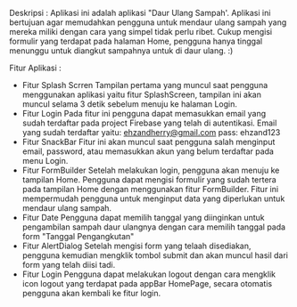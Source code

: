 Deskripsi :
Aplikasi ini adalah aplikasi "Daur Ulang Sampah'. Aplikasi ini bertujuan agar memudahkan pengguna untuk mendaur ulang sampah yang mereka miliki dengan cara yang simpel tidak perlu ribet. Cukup mengisi formulir yang terdapat pada halaman Home, pengguna hanya tinggal menunggu untuk diangkut sampahnya untuk di daur ulang. :)

Fitur Aplikasi :
- Fitur Splash Scrren
Tampilan pertama yang muncul saat pengguna menggunakan aplikasi yaitu fitur SplashScreen, tampilan ini akan muncul selama 3 detik sebelum menuju ke halaman Login. 
- Fitur Login 
Pada fitur ini pengguna dapat memasukkan email yang sudah terdaftar pada project Firebase yang telah di autentikasi. Email yang sudah terdaftar yaitu: ehzandherry@gmail.com pass: ehzand123
- Fitur SnackBar
Fitur ini akan muncul saat pengguna salah menginput email, password, atau memasukkan akun yang belum terdaftar pada menu Login.
- Fitur FormBuilder
Setelah melakukan login, pengguna akan menuju ke tampilan Home. Pengguna dapat mengisi formulir yang sudah tertera pada tampilan Home dengan menggunakan fitur FormBuilder. Fitur ini mempermudah pengguna untuk menginput data yang diperlukan untuk mendaur ulang sampah.
- Fitur Date
Pengguna dapat memilih tanggal yang diinginkan untuk pengambilan sampah daur ulangnya dengan cara memilih tanggal pada form "Tanggal Pengangkutan"
- Fitur AlertDialog
Setelah mengisi form yang telaah disediakan, pengguna kemudian mengklik tombol submit dan akan muncul hasil dari form yang telah diisi tadi.
- Fitur Login
Pengguna dapat melakukan logout dengan cara mengklik icon logout yang terdapat pada appBar HomePage, secara otomatis pengguna akan kembali ke fitur login.